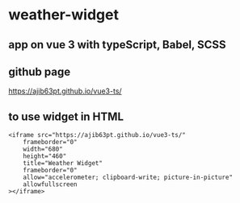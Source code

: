 
# weather-widget #
## app on vue 3 with typeScript, Babel, SCSS ##

## github page ##
https://ajib63pt.github.io/vue3-ts/

## to use widget in HTML ##
    <iframe src="https://ajib63pt.github.io/vue3-ts/" 
        frameborder="0"
        width="680"
        height="460"
        title="Weather Widget"
        frameborder="0"
        allow="accelerometer; clipboard-write; picture-in-picture"
        allowfullscreen
    ></iframe>
